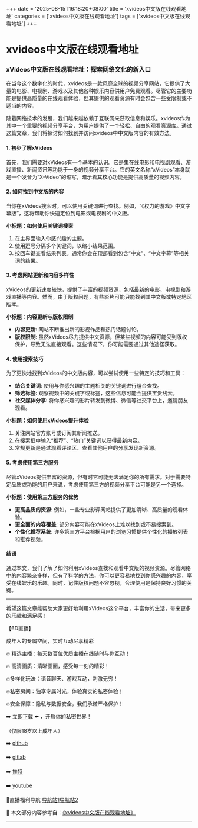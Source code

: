 +++
date = '2025-08-15T16:18:20+08:00'
title = 'xvideos中文版在线观看地址'
categories = ['xvideos中文版在线观看地址']
tags = ['xvideos中文版在线观看地址']
+++

# xvideos中文版在线观看地址

### xVideos中文版在线观看地址：探索网络文化的新入口

在当今这个数字化的时代，xvideos是一款风靡全球的视频分享网站，它提供了大量的电影、电视剧、游戏以及其他各种娱乐内容供用户免费观看。尽管它的主要功能是提供高质量的在线观看体验，但其提供的观看资源有时会包含一些受限制或不适当的内容。

随着网络技术的发展，我们越来越依赖于互联网来获取信息和娱乐。xvideos作为其中一个重要的视频分享平台，为用户提供了一个轻松、自由的观看资源库。通过这篇文章，我们将探讨如何找到并访问xvideos中中文版内容的有效方法。

#### 1. 初步了解xVideos
首先，我们需要对xVideos有一个基本的认识。它是集在线电影和电视剧观看、游戏直播、新闻资讯等功能于一身的视频分享平台。它的英文名称“xVideos”本身就是一个发音为“X-Video”的缩写，暗示着其核心功能是提供高质量的视频内容。

#### 2. 如何找到中文版的内容
当你在xVideos搜索时，可以使用关键词进行查找。例如，“《权力的游戏》中文字幕版”，这将帮助你快速定位到电影或电视剧的中文版。

**小标题：如何使用关键词搜索**

1. 在主界面输入你感兴趣的主题。
2. 使用逗号分隔多个关键词，以缩小结果范围。
3. 按回车键查看结果列表。通常你会在顶部看到包含“中文”、“中文字幕”等相关词的结果。

#### 3. 考虑网站更新和内容多样性
xVideos的更新速度较快，提供了丰富的视频资源，包括最新的电影、电视剧和游戏直播等内容。然而，由于版权问题，有些影片可能只能找到其中文版或特定地区版本。

**小标题：内容更新与版权限制**

- **内容更新**: 网站不断推出新的影视作品和热门话题讨论。
- **版权限制**: 虽然xVideos尽力提供中文资源，但某些视频的内容可能受到版权保护，导致无法直接观看。这些情况下，你可能需要通过其他途径获取。

#### 4. 使用搜索技巧
为了更快地找到xVideos的中文版内容，可以尝试使用一些特定的技巧和工具：

- **结合关键词**: 使用与你感兴趣的主题相关的关键词进行组合查找。
- **筛选标签**: 观察视频中的关键字或标签，这些信息可能会提供宝贵线索。
- **社交媒体分享**: 将你感兴趣的影片转发到微博、微信等社交平台上，邀请朋友观看。

**小标题：如何使用xVideos提升体验**

1. 关注网站官方账号或订阅其新闻推送。
2. 在搜索框中输入“推荐”、“热门”关键词以获得最新内容。
3. 常规更新是通过观看评论区、查看其他用户的分享发现新资源。

#### 5. 考虑使用第三方服务
尽管xVideos提供丰富的资源，但有时它可能无法满足你的所有需求。对于需要特定品质或功能的用户来说，考虑使用第三方的视频分享平台可能是另一个选择。

**小标题：使用第三方服务的优势**

- **更高品质的资源**: 例如，一些专业影评网站提供了更加清晰、高质量的观看体验。
- **更全面的内容覆盖**: 部分内容可能在xVideos上难以找到或不易搜索到。
- **个性化推荐系统**: 许多第三方平台根据用户的浏览习惯提供个性化的播放列表和推荐视频。

#### 结语
通过本文，我们了解了如何利用xVideos查找和观看中文版的视频资源。尽管网络中的内容繁杂多样，但有了科学的方法，你可以更容易地找到你感兴趣的内容，享受在线娱乐的乐趣。同时，记住版权问题不容忽视，合理使用是保持良好习惯的关键。

---

希望这篇文章能帮助大家更好地利用xVideos这个平台，丰富你的生活，带来更多的乐趣和满足感！

【6D直播】

 成年人的专属空间，实时互动尽享精彩

🔥 精选主播：每天数百位优质主播在线随时与你互动！

🔥 高清画质：清晰画面，感受每一刻的精彩！

🔥多样化玩法：语音聊天、游戏互动，刺激无穷！

🔥私密房间：独享专属时光，体验真实的私密体验！

🔥安全保障：隐私与数据安全，我们承诺严格保护！

➡️ [立即下载](https://down123.s3.ap-east-1.amazonaws.com/down/down.html?channelCode=blog) ⬅️ ，开启你的私密世界！

 （仅限18岁以上成年人）

➡️ [github](https://aldult-live.github.io/)

➡️ [gitlab](https://seo-09598d.gitlab.io/)

➡️ [推特](https://x.com/wegame33)

➡️ [youtube](https://www.youtube.com/@6Dlive)

🔞直播福利导航   [导航站1](https://webstack-86085a.gitlab.io/)[导航站2](https://onlygit123-2.github.io/)

📘 本文部分内容参考自：[《xvideos中文版在线观看地址》](https://webstack-hugo-8.pages.dev/)

---
